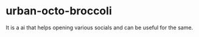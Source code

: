 # urban-octo-broccoli
It is a ai that helps opening various socials and can be useful for the same.
